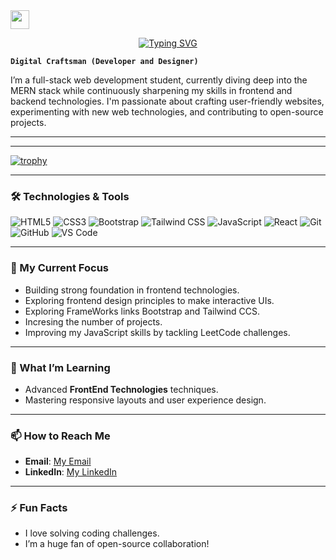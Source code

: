 <img src="https://raw.githubusercontent.com/MartinHeinz/MartinHeinz/master/wave.gif" width="30px"> 
<p align="center">
  <a href="https://github.com/your-username">
    <img src="https://readme-typing-svg.herokuapp.com?font=Raleway&weight=600&size=32&duration=3000&color=FFD700&vCenter=true&width=550&height=100&lines=Hi!&nbsp;&nbsp;&nbsp;I'm&nbsp;&nbsp;&nbsp;&nbsp;&nbsp;&nbsp;&nbsp;&nbsp;Akash&nbsp;S;Welcome+to+my+GitHub+Profile!" alt="Typing SVG" />
  </a>
</p>














**`Digital Craftsman (Developer and Designer)`**

I’m a full-stack web development student, currently diving deep into the MERN stack while continuously sharpening my skills in frontend and backend technologies. I'm passionate about crafting user-friendly websites, experimenting with new web technologies, and contributing to open-source projects.

---





---
[![trophy](https://github-profile-trophy.vercel.app/?username=Akash-S-010&theme=algolia&no-frame=true&no-bg=true&title=Commit,Issues,Repositories)](https://github.com/ryo-ma/github-profile-trophy)




---

### 🛠️ Technologies & Tools

<p align="left">
  <img src="https://img.shields.io/badge/-HTML5-E34F26?logo=html5&logoColor=fff" alt="HTML5" />
  <img src="https://img.shields.io/badge/-CSS3-1572B6?logo=css3&logoColor=fff" alt="CSS3" />
  <img src="https://img.shields.io/badge/-Bootstrap-7952B3?logo=bootstrap&logoColor=fff" alt="Bootstrap" />
  <img src="https://img.shields.io/badge/-Tailwind%20CSS-38B2AC?logo=tailwind-css&logoColor=fff" alt="Tailwind CSS" />
  <img src="https://img.shields.io/badge/-JavaScript-F7DF1E?logo=javascript&logoColor=000" alt="JavaScript" />
  <img src="https://img.shields.io/badge/-React-61DAFB?logo=react&logoColor=000" alt="React" />
  <img src="https://img.shields.io/badge/-Git-F05032?logo=git&logoColor=fff" alt="Git" />
  <img src="https://img.shields.io/badge/-GitHub-181717?logo=github&logoColor=fff" alt="GitHub" />
  <img src="https://img.shields.io/badge/-VS%20Code-007ACC?logo=visual-studio-code&logoColor=fff" alt="VS Code" />
</p>

---

### 🔭 My Current Focus
- Building strong foundation in frontend technologies.
- Exploring frontend design principles to make interactive UIs.
- Exploring FrameWorks links Bootstrap and Tailwind CCS.
- Incresing the number of projects.
- Improving my JavaScript skills by tackling LeetCode challenges.

---

### 🌱 What I’m Learning
- Advanced **FrontEnd Technologies** techniques.
- Mastering responsive layouts and user experience design.

---

### 📫 How to Reach Me
- **Email**: [My Email](akashspalloor@gmail.com)
- **LinkedIn**: [My LinkedIn](https://www.linkedin.com/in/akash-s-palloor/)

---

### ⚡ Fun Facts
- I love solving coding challenges.
- I’m a huge fan of open-source collaboration!

